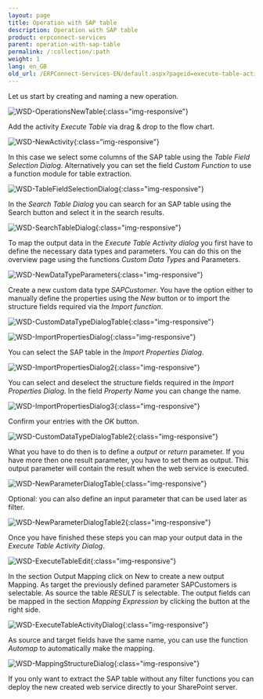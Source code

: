 ```yaml
---
layout: page
title: Operation with SAP table
description: Operation with SAP table
product: erpconnect-services
parent: operation-with-sap-table
permalink: /:collection/:path
weight: 1
lang: en_GB
old_url: /ERPConnect-Services-EN/default.aspx?pageid=execute-table-activity
---
```


Let us start by creating and naming a new operation.

![WSD-OperationsNewTable](/img/content/WSD-OperationsNewTable.png){:class="img-responsive"}       


Add the activity *Execute Table* via drag & drop to the flow chart.
    
![WSD-NewActivity](/img/content/WSD-NewActivity.png){:class="img-responsive"}


In this case we select some columns of the SAP table using the *Table Field Selection Dialog*. Alternatively you can set the field *Custom Function* to use a function module for table extraction.


![WSD-TableFieldSelectionDialog](/img/content/WSD-TableFieldSelectionDialog.png){:class="img-responsive"}

In the *Search Table Dialog* you can search for an SAP table using the Search button and select it in the search results.

![WSD-SearchTableDialog](/img/content/WSD-SearchTableDialog.png){:class="img-responsive"}
           
To map the output data in the *Execute Table Activity dialog* you first have to define the necessary 
data types and parameters. You can do this on the overview page using the functions *Custom Data Types* and Parameters.

![WSD-NewDataTypeParameters](/img/content/WSD-NewDataTypeParameters.png){:class="img-responsive"}
     
Create a new custom data type *SAPCustomer*. You have the option either to manually define the properties using the *New* button or to import the structure fields required via the *Import function*. 

![WSD-CustomDataTypeDialogTable](/img/content/WSD-CustomDataTypeDialogTable.png){:class="img-responsive"}

![WSD-ImportPropertiesDialog](/img/content/WSD-ImportPropertiesDialog.png){:class="img-responsive"}

You can select the SAP table in the *Import Properties Dialog*.

![WSD-ImportPropertiesDialog2](/img/content/WSD-ImportPropertiesDialog2.png){:class="img-responsive"}



You can select and deselect the structure fields required in the *Import Properties Dialog*.
In the field *Property Name* you can change the name. 
            
![WSD-ImportPropertiesDialog3](/img/content/WSD-ImportPropertiesDialog3.png){:class="img-responsive"} 


Confirm your entries with the *OK* button.


![WSD-CustomDataTypeDialogTable2](/img/content/WSD-CustomDataTypeDialogTable2.png){:class="img-responsive"}


What you have to do then is to define a *output* or *return* parameter. 
If you have more then one result parameter, you have to set them as output.
This output parameter will contain the result when the web service is executed.        

![WSD-NewParameterDialogTable](/img/content/WSD-NewParameterDialogTable.png){:class="img-responsive"}

            
Optional: you can also define an input parameter that can be used later as filter.
                        

![WSD-NewParameterDialogTable2](/img/content/WSD-NewParameterDialogTable2.png){:class="img-responsive"}


Once you have finished these steps you can map your output data in the *Execute Table Activity Dialog*.  

![WSD-ExecuteTableEdit](/img/content/WSD-ExecuteTableEdit.png){:class="img-responsive"}


In the section Output Mapping click on New to create a new output Mapping.
As target the previously defined parameter SAPCustomers is selectable. 
As source the table *RESULT* is selectable.
The output fields can be mapped in the section *Mapping Expression* by clicking the button at the right side. 


![WSD-ExecuteTableActivityDialog](/img/content/WSD-ExecuteTableActivityDialog.png){:class="img-responsive"}


As source and target fields have the same name, you can use the function *Automap* to automatically make the mapping.      


![WSD-MappingStructureDialog](/img/content/WSD-MappingStructureDialog.png){:class="img-responsive"}

            
If you only want to extract the SAP table without any filter functions
you can deploy the new created web service directly to your SharePoint server. 